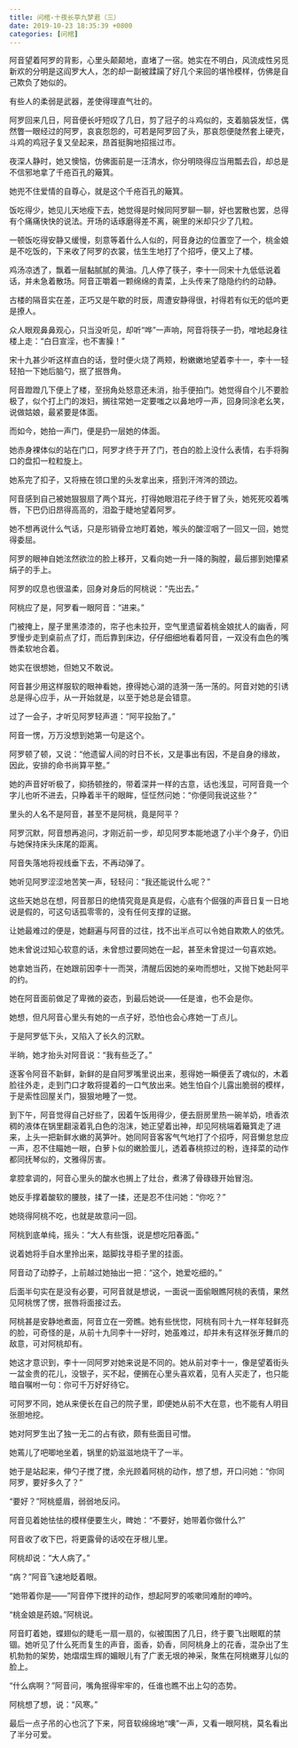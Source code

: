 ```yaml
---
title: 问棺-十夜长亭九梦君（三）
date: 2019-10-23 18:35:39 +0800
categories: [问棺]
---
```


阿音望着阿罗的背影，心里头颠颠地，直堵了一宿。她实在不明白，风流成性另觅新欢的分明是这阎罗大人，怎的却一副被蹂躏了好几个来回的堪怜模样，仿佛是自己欺负了她似的。

有些人的柔弱是武器，差使得理直气壮的。

阿罗回来几日，阿音便长吁短叹了几日，剪了冠子的斗鸡似的，支着脑袋发怔，偶然瞥一眼经过的阿罗，哀哀怨怨的，可若是阿罗回了头，那哀怨便陡然套上硬壳，斗鸡的鸡冠子复又垒起来，昂首挺胸地招摇过市。

夜深人静时，她又懊恼，仿佛面前是一汪清水，你分明晓得应当用瓢去舀，却总是不信邪地拿了千疮百孔的簸箕。

她兜不住爱情的自尊心，就是这个千疮百孔的簸箕。

饭吃得少，她见儿天地瘦下去，她觉得是时候同阿罗聊一聊，好也罢散也罢，总得有个痛痛快快的说法。开场的话琢磨得差不离，碗里的米却只少了几粒。

一顿饭吃得安静又缓慢，刻意等着什么人似的，阿音身边的位置空了一个，桃金娘是不吃饭的，下来收了阿罗的衣裳，怯生生地打了个招呼，便又上了楼。

鸡汤凉透了，飘着一层黏腻腻的黄油。几人停了筷子，李十一同宋十九低低说着话，并未急着散场。阿音正嚼着一颗绵绵的青菜，上头传来了隐隐约约的动静。

古楼的隔音实在差，正巧又是午歇的时辰，周遭安静得很，衬得若有似无的低吟更是撩人。

众人眼观鼻鼻观心，只当没听见，却听“哗”一声响，阿音将筷子一扔，噌地起身往楼上走：“白日宣淫，也不害臊！”

宋十九甚少听这样直白的话，登时便火烧了两颊，粉嫩嫩地望着李十一，李十一轻轻拍一下她后脑勺，抿了抿唇角。

阿音蹬蹬几下便上了楼，至拐角处怒意还未消，抬手便拍门。她觉得自个儿不要脸极了，似个打上门的泼妇，搁往常她一定要嗤之以鼻地哼一声，回身同涂老幺笑，说做姑娘，最紧要是体面。

而如今，她拍一声门，便是扔一层她的体面。

她赤身裸体似的站在门口，阿罗才终于开了门，苍白的脸上没什么表情，右手将胸口的盘扣一粒粒旋上。

她系完了扣子，又将掖在领口里的头发拿出来，搭到汗涔涔的颈边。

阿音感到自己被她狠狠扇了两个耳光，打得她眼泪花子终于冒了头，她死死咬着嘴唇，下巴仍旧昂得高高的，泪盈于睫地望着阿罗。

她不想再说什么气话，只是形销骨立地盯着她，喉头的酸涩咽了一回又一回，她觉得委屈。

阿罗的眼神自她泫然欲泣的脸上移开，又看向她一升一降的胸膛，最后挪到她攥紧绢子的手上。

阿罗的叹息也很温柔，回身对身后的阿桃说：“先出去。”

阿桃应了是，阿罗看一眼阿音：“进来。”

门被掩上，屋子里黑漆漆的，帘子也未拉开，空气里遗留着桃金娘扰人的幽香，阿罗慢步走到桌前点了灯，而后靠到床边，仔仔细细地看着阿音，一双没有血色的嘴唇柔软地合着。

她实在很想她，但她又不敢说。

阿音甚少用这样服软的眼神看她，撩得她心湖的涟漪一荡一荡的。阿音对她的引诱总是得心应手，从一开始就是，以至于她总是会错意。

过了一会子，才听见阿罗轻声道：“阿平投胎了。”

阿音一愣，万万没想到她第一句是这个。

阿罗顿了顿，又说：“他遗留人间的时日不长，又是事出有因，不是自身的缘故，因此，安排的命书尚算平整。”

她的声音好听极了，抑扬顿挫的，带着深井一样的古意，话也浅显，可阿音竟一个字儿也听不进去，只睁着半干的眼眸，怔怔然问她：“你便同我说这些？”

里头的人名不是阿音，甚至不是阿桃，竟是阿平？

阿罗沉默，阿音想再追问，才刚近前一步，却见阿罗本能地退了小半个身子，仍旧与她保持床头床尾的距离。

阿音失落地将视线垂下去，不再动弹了。

她听见阿罗涩涩地苦笑一声，轻轻问：“我还能说什么呢？”

这些天她总在想，阿音那日的绝情究竟是真是假，心底有个倔强的声音日复一日地说是假的，可这句话孤零零的，没有任何支撑的证据。

让她最难过的便是，她翻遍与阿音的过往，找不出半点可以令她自欺欺人的依凭。

她未曾说过知心软意的话，未曾想过要同她在一起，甚至未曾提过一句喜欢她。

她拿她当药，在她跟前因李十一而哭，清醒后因她的亲吻而想吐，又抛下她赴阿平的约。

她在阿音面前做足了卑微的姿态，到最后她说——任是谁，也不会是你。

她想，但凡阿音心里头有她的一点子好，恐怕也会心疼她一丁点儿。

于是阿罗低下头，又陷入了长久的沉默。

半晌，她才抬头对阿音说：“我有些乏了。”

逐客令阿音不新鲜，新鲜的是自阿罗嘴里说出来，惹得她一瞬便丢了魂似的，木着脸往外走，走到门口才敢将提着的一口气放出来。她生怕自个儿露出脆弱的模样，于是索性回屋关门，狠狠地睡了一觉。

到下午，阿音觉得自己好些了，因着午饭用得少，便去厨房里热一碗羊奶，喷香浓稠的液体在锅里翻滚着乳白色的泡沫，她正望着出神，却见阿桃端着簸箕走了进来，上头一把新鲜水嫩的莴笋叶。她同阿音客客气气地打了个招呼，阿音懒怠怠应一声，忍不住瞄她一眼，白萝卜似的嫩脸蛋儿，透着春桃掠过的粉，连择菜的动作都同抚琴似的，文雅得厉害。

拿腔拿调的，阿音心里头的酸水也搁上了灶台，煮沸了骨碌碌开始冒泡。

她反手撑着酸软的腰肢，揉了一揉，还是忍不住问她：“你吃？”

她晓得阿桃不吃，也就是故意问一回。

阿桃到底单纯，摇头：“大人有些饿，说是想吃阳春面。”

说着她将手自水里拎出来，踮脚找寻柜子里的挂面。

阿音动了动脖子，上前越过她抽出一把：“这个，她爱吃细的。”

后面半句实在是没有必要，可阿音就是想说，一面说一面偷眼瞧阿桃的表情，果然见阿桃愣了愣，抿唇将面接过去。

阿桃甚是安静地煮面，阿音立在一旁瞧。她有些恍惚，阿桃有同十九一样年轻鲜亮的脸，可奇怪的是，从前十九同李十一好时，她虽难过，却并未有这样张牙舞爪的敌意，可对阿桃却有。

她这才意识到，李十一同阿罗对她来说是不同的。她从前对李十一，像是望着街头一盆金贵的花儿，没银子，买不起，便搁在心里头喜欢着，见有人买走了，也只能暗自嘱咐一句：你可千万好好待它。

可阿罗不同，她从来便长在自己的院子里，即便她从前不大在意，也不能有人明目张胆地挖。

她对阿罗生出了独一无二的占有欲，颇有些面目可憎。

她蔫儿了吧唧地坐着，锅里的奶滋滋地烧干了一半。

她于是站起来，伸勺子搅了搅，余光顾着阿桃的动作，想了想，开口问她：“你同阿罗，要好多久了？”

“要好？”阿桃蹙眉，弱弱地反问。

阿音见着她怯怯的模样便要生火，睥她：“不要好，她带着你做什么?”

阿音收了收下巴，将更露骨的话咬在牙根儿里。

阿桃却说：“大人病了。”

“病？”阿音飞速地眨着眼。

“她带着你是——”阿音停下搅拌的动作，想起阿罗的咳嗽同难耐的呻吟。

“桃金娘是药娘。”阿桃说。

阿音盯着她，蝶翅似的睫毛一扇一扇的，似被围困了几日，终于要飞出眼眶的禁锢。她听见了什么死而复生的声音，面香，奶香，同阿桃身上的花香，混杂出了生机勃勃的架势，她熠熠生辉的媚眼儿有了广袤无垠的神采，聚焦在阿桃嫩芽儿似的脸上。

“什么病啊？”阿音问，嘴角抿得牢牢的，任谁也瞧不出上勾的态势。

阿桃想了想，说：“风寒。”

最后一点子吊的心也沉了下来，阿音软绵绵地“噢”一声，又看一眼阿桃，莫名看出了半分可爱。

